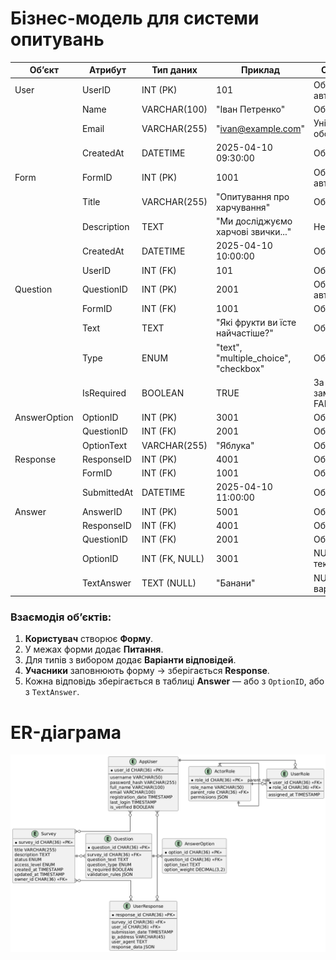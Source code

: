 #  Бізнес-модель для системи опитувань
| Об’єкт         | Атрибут             | Тип даних       | Приклад                                 | Обмеження                |
|----------------|---------------------|------------------|------------------------------------------|--------------------------|
| User           | UserID              | INT (PK)         | 101                                      | Обов’язкове, автогенерація |
|                | Name                | VARCHAR(100)     | "Іван Петренко"                          | Обов’язкове              |
|                | Email               | VARCHAR(255)     | "ivan@example.com"                       | Унікальне, обов’язкове   |
|                | CreatedAt           | DATETIME         | 2025-04-10 09:30:00                      | Обов’язкове              |
| Form           | FormID              | INT (PK)         | 1001                                     | Обов’язкове, автогенерація |
|                | Title               | VARCHAR(255)     | "Опитування про харчування"             | Обов’язкове              |
|                | Description         | TEXT             | "Ми досліджуємо харчові звички..."      | Необов’язкове            |
|                | CreatedAt           | DATETIME         | 2025-04-10 10:00:00                      | Обов’язкове              |
|                | UserID              | INT (FK)         | 101                                      | Обов’язкове              |
| Question       | QuestionID          | INT (PK)         | 2001                                     | Обов’язкове, автогенерація |
|                | FormID              | INT (FK)         | 1001                                     | Обов’язкове              |
|                | Text                | TEXT             | "Які фрукти ви їсте найчастіше?"        | Обов’язкове              |
|                | Type                | ENUM             | "text", "multiple_choice", "checkbox"   | Обов’язкове              |
|                | IsRequired          | BOOLEAN          | TRUE                                     | За замовчуванням FALSE   |
| AnswerOption   | OptionID            | INT (PK)         | 3001                                     | Обов’язкове              |
|                | QuestionID          | INT (FK)         | 2001                                     | Обов’язкове              |
|                | OptionText          | VARCHAR(255)     | "Яблука"                                 | Обов’язкове              |
| Response       | ResponseID          | INT (PK)         | 4001                                     | Обов’язкове              |
|                | FormID              | INT (FK)         | 1001                                     | Обов’язкове              |
|                | SubmittedAt         | DATETIME         | 2025-04-10 11:00:00                      | Обов’язкове              |
| Answer         | AnswerID            | INT (PK)         | 5001                                     | Обов’язкове              |
|                | ResponseID          | INT (FK)         | 4001                                     | Обов’язкове              |
|                | QuestionID          | INT (FK)         | 2001                                     | Обов’язкове              |
|                | OptionID            | INT (FK, NULL)   | 3001                                     | NULL, якщо текстове      |
|                | TextAnswer          | TEXT (NULL)      | "Банани"                                 | NULL, якщо з варіантами  |

###  Взаємодія об’єктів:
1. **Користувач** створює **Форму**.
2. У межах форми додає **Питання**.
3. Для типів з вибором додає **Варіанти відповідей**.
4. **Учасники** заповнюють форму → зберігається **Response**.
5. Кожна відповідь зберігається в таблиці **Answer** — або з `OptionID`, або з `TextAnswer`.

# ER-діаграма
![ER-діаграма](./images/ER-DIOGRAMA.png)
